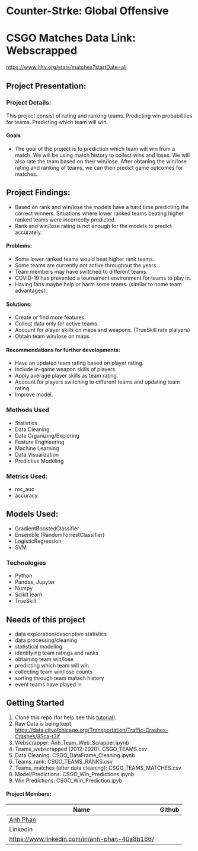 # Counter-Strke: Global Offensive 


# CSGO Matches Data Link: Webscrapped 
https://www.hltv.org/stats/matches?startDate=all

## Project Presentation:


### Project Details:
This project consist of rating and ranking teams.
Predicting win probabilities for teams.
Predicting which team will win.


#### Goals  
- The goal of the project is to  prediction which team will win from a match. We will be using match history to collect wins and loses. We will also rate the team based on their win/lose. After obtaning the win/lose rating and ranking of teams, we can then predict game outcomes for matches. 

## Project Findings:
- Based on rank and win/lose the models have a hard time predicting the correct winners. Situations where lower ranked teams beating higher ranked teams were incorrectly predicted. 
- Rank and win/lose rating is not enough for the models to predict accurately. 

#### Problems:
- Some lower ranked teams would beat higher rank teams.
- Some teams are currently not active throughout the years.
- Team members may have switched to different teams. 
- COVID-19 has prevented a tournament environment for teams to play in.
- Having fans maybe help or harm some teams. (similar to home team advantages).

#### Solutions:
- Create or find more features.
- Collect data only for active teams.
- Account for player skills on maps and weapons. (TrueSkill rate plalyers)
- Obtain team win/lose on maps.

#### Recommendations for further developments:
- Have an updated team rating based on player rating.
- Include in-game weapon skills of players.
- Apply average player skills as team rating.
- Account for players switching to different teams and updating team rating.
- Improve model.


### Methods Used
* Statistics
* Data Cleaning
* Data Organizing/Exploring
* Feature Engineering
* Machine Learning
* Data Visualization
* Predictive Modeling


### Metrics Used:
- roc_auc
- accuracy

## Models Used:
- GradientBoostedClassifier
- Ensemble (RandomForrestClassifier)
- LogisticRegression
- SVM

    
### Technologies
* Python
* Pandas, Jupyter
* Numpy
* Scikit learn
* TrueSkill


## Needs of this project
- data exploration/descriptive statistics
- data processing/cleaning
- statistical modeling
- identifying team ratings and ranks
- obtaining team win/lose
- predicting which team will win
- collecting team win/lose counts
- sorting through team matach history
- event teams have played in


## Getting Started

1. Clone this repo (for help see this [tutorial](https://help.github.com/articles/cloning-a-repository/)).
2. Raw Data is being kept https://data.cityofchicago.org/Transportation/Traffic-Crashes-Crashes/85ca-t3if
3. Webscrapper: Anh_Team_Web_Scrapper.ipynb
4. Teams_webscrapped (2012-2020): CSGO_TEAMS.csv
5. Data Cleaning: CSGO_DataFrame_Cleaning.ipynb
6. Teams_rank: CSGO_TEAMS_RANKS.csv
7. Teams_matches (after data cleaning): CSGO_TEAMS_MATCHES.csv
8. Model/Predictions: CSGO_Win_Predictions.ipynb
9. Win Predictions: CSGO_Win_Prediction.ipyb



#### Project Members:

|Name     |  Github   | 
|---------|-----------------|
|[Anh Phan](https://github.com/anhbiphan)
|Linkedin |
| https://www.linkedin.com/in/anh-phan-40a8b166/
